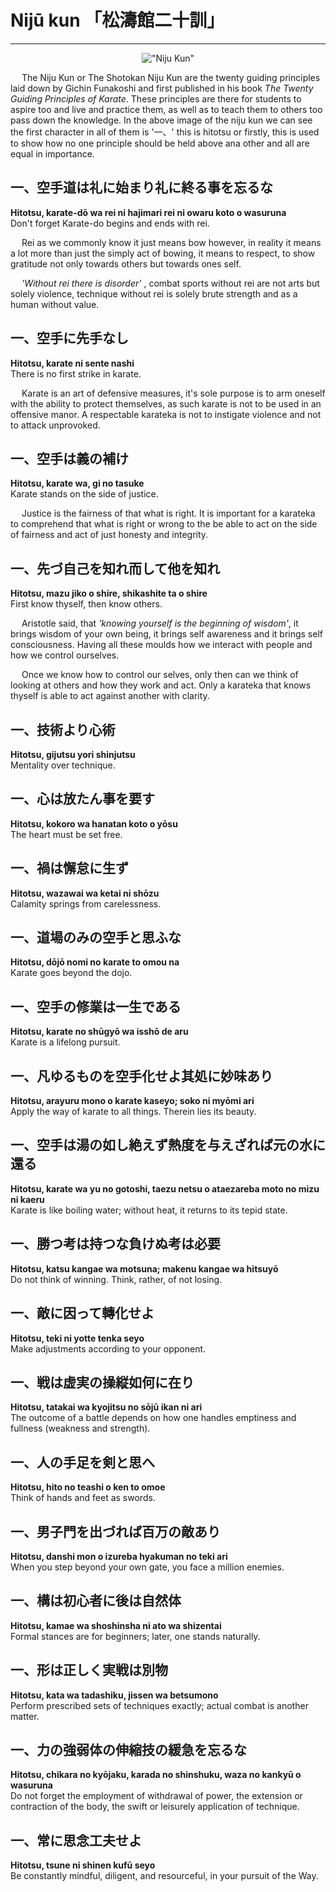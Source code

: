 # Nijū kun 「松濤館二十訓」
---
<center>

 !["Niju Kun"](/main/images/Nijukun.gif)

</center>


&emsp; The Niju Kun or The Shotokan Niju Kun are the twenty guiding principles laid down by Gichin Funakoshi and first published in his book *The Twenty Guiding Principles of Karate*. These principles are there for students to aspire too and live and practice them, as well as to teach them to others too pass down the knowledge. In the above image of the niju kun we can see the first character in all of them is '一、' this is hitotsu or firstly, this is used to show how no one principle should be held above ana other and all are equal in importance.

## 一、空手道は礼に始まり礼に終る事を忘るな<br>
**Hitotsu, karate-dō wa rei ni hajimari rei ni owaru koto o wasuruna<br>**
Don't forget Karate-do begins and ends with rei.<br>

&emsp; Rei as we commonly know it just means bow however, in reality it means a lot more than just the simply act of bowing, it means to respect, to show gratitude not only towards others but towards ones self. 

&emsp; *'Without rei there is disorder'* , combat sports without rei are not arts but solely violence, technique without rei is solely brute strength and as a human without value.

## 一、空手に先手なし<br>
**Hitotsu, karate ni sente nashi<br>**
There is no first strike in karate.<br>

&emsp; Karate is an art of defensive measures, it's sole purpose is to arm oneself with the ability to protect themselves, as such karate is not to be used in an offensive manor. A respectable karateka is not to instigate violence and not to attack unprovoked.

## 一、空手は義の補け<br>
**Hitotsu, karate wa, gi no tasuke<br>**
Karate stands on the side of justice.<br>

&emsp; Justice is the fairness of that what is right. It is important for a karateka to comprehend that what is right or wrong to the be able to act on the side of fairness and act of just honesty and integrity. 

## 一、先づ自己を知れ而して他を知れ<br>
**Hitotsu, mazu jiko o shire, shikashite ta o shire<br>**
First know thyself, then know others.<br>

&emsp; Aristotle said, that *'knowing yourself is the beginning of wisdom'*, it brings wisdom of your own being, it brings self awareness and it brings self consciousness. Having all these moulds how we interact with people and how we control ourselves. 

&emsp; Once we know how to control our selves, only then can we think of looking at others and how they work and act. Only a karateka that knows thyself is able to act against another with clarity.

## 一、技術より心術<br>
**Hitotsu, gijutsu yori shinjutsu<br>**
Mentality over technique.<br>

## 一、心は放たん事を要す<br>
**Hitotsu, kokoro wa hanatan koto o yōsu<br>**
The heart must be set free.<br>

## 一、禍は懈怠に生ず<br>
**Hitotsu, wazawai wa ketai ni shōzu<br>**
Calamity springs from carelessness.<br>

## 一、道場のみの空手と思ふな<br>
**Hitotsu, dōjō nomi no karate to omou na<br>**
Karate goes beyond the dojo.<br>

## 一、空手の修業は一生である<br>
**Hitotsu, karate no shūgyō wa isshō de aru<br>**
Karate is a lifelong pursuit.<br>

## 一、凡ゆるものを空手化せよ其処に妙味あり<br>
**Hitotsu, arayuru mono o karate kaseyo; soko ni myōmi ari<br>**
Apply the way of karate to all things. Therein lies its beauty.<br>

## 一、空手は湯の如し絶えず熱度を与えざれば元の水に還る<br>
**Hitotsu, karate wa yu no gotoshi, taezu netsu o ataezareba moto no mizu ni kaeru<br>**
Karate is like boiling water; without heat, it returns to its tepid state.<br>

## 一、勝つ考は持つな負けぬ考は必要<br>
**Hitotsu, katsu kangae wa motsuna; makenu kangae wa hitsuyō<br>**
Do not think of winning. Think, rather, of not losing.<br>

## 一、敵に因って轉化せよ<br>
**Hitotsu, teki ni yotte tenka seyo<br>**
Make adjustments according to your opponent.<br>

## 一、戦は虚実の操縦如何に在り<br>
**Hitotsu, tatakai wa kyojitsu no sōjū ikan ni ari<br>**
The outcome of a battle depends on how one handles emptiness and fullness (weakness and strength).<br>

## 一、人の手足を剣と思へ<br>
**Hitotsu, hito no teashi o ken to omoe<br>**
Think of hands and feet as swords.<br>

## 一、男子門を出づれば百万の敵あり<br>
**Hitotsu, danshi mon o izureba hyakuman no teki ari<br>**
When you step beyond your own gate, you face a million enemies.<br>

## 一、構は初心者に後は自然体<br>
**Hitotsu, kamae wa shoshinsha ni ato wa shizentai<br>**
Formal stances are for beginners; later, one stands naturally.<br>

## 一、形は正しく実戦は別物<br>
**Hitotsu, kata wa tadashiku, jissen wa betsumono<br>**
Perform prescribed sets of techniques exactly; actual combat is another matter.<br>

## 一、力の強弱体の伸縮技の緩急を忘るな<br>
**Hitotsu, chikara no kyōjaku, karada no shinshuku, waza no kankyū o wasuruna<br>**
Do not forget the employment of withdrawal of power, the extension or contraction of the body, the swift or leisurely application of technique.<br>

## 一、常に思念工夫せよ<br>
**Hitotsu, tsune ni shinen kufū seyo<br>**
Be constantly mindful, diligent, and resourceful, in your pursuit of the Way.<br>